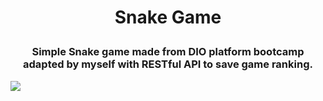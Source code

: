 # <p align="center"> Snake Game </p>
### <p align="center">Simple Snake game made from DIO platform bootcamp adapted by myself with RESTful API to save game ranking.</p>
<img src="https://user-images.githubusercontent.com/78851164/130399102-a42d5ec6-dbb9-4fea-af2b-683f3c5a0f61.jpg">
